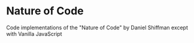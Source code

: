 # Nature of Code
Code implementations of the "Nature of Code" by Daniel Shiffman except with Vanilla JavaScript